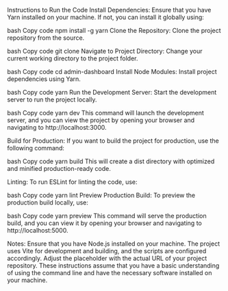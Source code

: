 Instructions to Run the Code
Install Dependencies:
Ensure that you have Yarn installed on your machine. If not, you can install it globally using:

bash
Copy code
npm install -g yarn
Clone the Repository:
Clone the project repository from the source.

bash
Copy code
git clone <repository-url>
Navigate to Project Directory:
Change your current working directory to the project folder.

bash
Copy code
cd admin-dashboard
Install Node Modules:
Install project dependencies using Yarn.

bash
Copy code
yarn
Run the Development Server:
Start the development server to run the project locally.

bash
Copy code
yarn dev
This command will launch the development server, and you can view the project by opening your browser and navigating to http://localhost:3000.

Build for Production:
If you want to build the project for production, use the following command:

bash
Copy code
yarn build
This will create a dist directory with optimized and minified production-ready code.

Linting:
To run ESLint for linting the code, use:

bash
Copy code
yarn lint
Preview Production Build:
To preview the production build locally, use:

bash
Copy code
yarn preview
This command will serve the production build, and you can view it by opening your browser and navigating to http://localhost:5000.

Notes:
Ensure that you have Node.js installed on your machine.
The project uses Vite for development and building, and the scripts are configured accordingly.
Adjust the <repository-url> placeholder with the actual URL of your project repository.
These instructions assume that you have a basic understanding of using the command line and have the necessary software installed on your machine.
